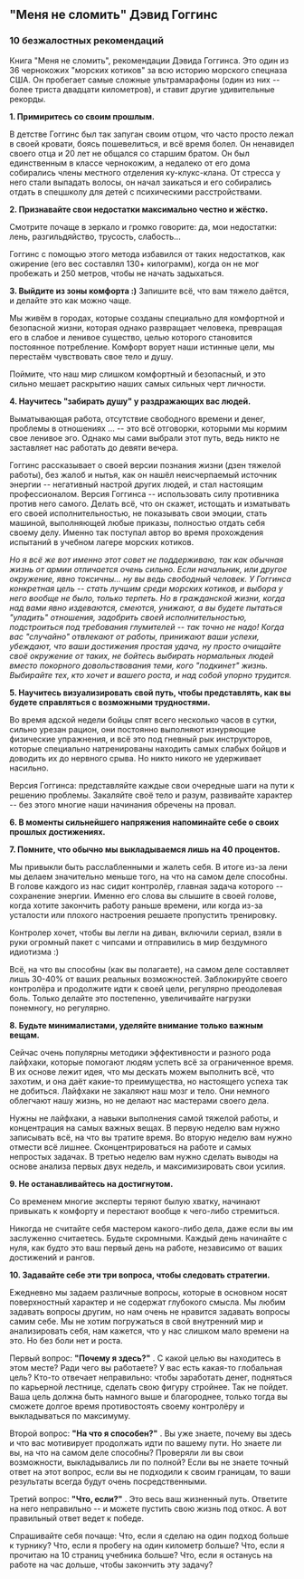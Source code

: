 ## "Меня не сломить" Дэвид Гоггинс

### 10 безжалостных рекомендаций

Книга "Меня не сломить", рекомендации Дэвида Гоггинса. Это один из 36 чернокожих "морских котиков" за всю историю морского спецназа США. Он пробегает самые сложные ультрамарафоны (один из них -- более триста двадцати километров), и ставит другие удивительные рекорды.

**1. Примиритесь со своим прошлым.**

В детстве Гоггинс был так запуган своим отцом, что часто просто лежал в своей кровати, боясь пошевелиться, и всё время болел. Он ненавидел своего отца и 20 лет не общался со старшим братом. Он был единственным в классе чернокожим, а недалеко от его дома собирались члены местного отделения ку-клукс-клана. От стресса у него стали выпадать волосы, он начал заикаться и его собирались отдать в спецшколу для детей с психическими расстройствами.

**2. Признавайте свои недостатки максимально честно и жёстко.**

Смотрите почаще в зеркало и громко говорите: да, мои недостатки: лень, разгильдяйство, трусость, слабость...

Гоггинс с помощью этого метода избавился от таких недостатков, как ожирение (его вес составлял 130+ килограмм), когда он не мог пробежать и 250 метров, чтобы не начать задыхаться.

**3. Выйдите из зоны комфорта :)** Запишите всё, что вам тяжело даётся, и делайте это как можно чаще.

Мы живём в городах, которые созданы специально для комфортной и безопасной жизни, которая однако развращает человека, превращая его в слабое и ленивое существо, целью которого становится постоянное потребление. Комфорт ворует наши истинные цели, мы перестаём чувствовать свое тело и душу.

Поймите, что наш мир слишком комфортный и безопасный, и это сильно мешает раскрытию наших самых сильных черт личности.

**4. Научитесь "забирать душу" у раздражающих вас людей.**

Выматывающая работа, отсутствие свободного времени и денег, проблемы в отношениях ... -- это всё отговорки, которыми мы кормим свое ленивое эго. Однако мы сами выбрали этот путь, ведь никто не заставляет нас работать до девяти вечера.

Гоггинс рассказывает о своей версии познания жизни (дзен тяжелой работы), без жалоб и нытья, как он нашёл неисчерпаемый источник энергии -- негативный настрой других людей, и стал настоящим профессионалом. Версия Гоггинса -- использовать силу противника против него самого. Делать всё, что он скажет, истощать и изматывать его своей исполнительностью, не показывать свои эмоции, стать машиной, выполняющей любые приказы, полностью отдать себя своему делу. Именно так поступал автор во время прохождения испытаний в учебном лагере морских котиков.

*Но я всё же вот именно этот совет не поддерживаю, так как обычная жизнь от армии отличается очень сильно. Если начальник, или другое окружение, явно токсичны... ну вы ведь свободный человек. У Гоггинса конкретная цель -- стать лучшим среди морских котиков, и выбора у него вообще не было, только терпеть. Но в гражданской жизни, когда над вами явно издеваются, смеются, унижают, а вы будете пытаться "уладить" отношения, задобрить своей исполнительностью, подстроиться под требования глумителей -- так точно не надо! Когда вас "случайно" отвлекают от работы, принижают ваши успехи, убеждают, что ваши достижения простая удача, ну просто очищайте своё окружение от таких, не бойтесь выбирать нормальных людей вместо покорного довольствования теми, кого "подкинет" жизнь. Выбирайте тех, кто хочет и вашего роста, и над собой упорно трудится.*

**5. Научитесь визуализировать свой путь, чтобы представлять, как вы будете справляться с возможными трудностями.**

Во время адской недели бойцы спят всего несколько часов в сутки, сильно урезан рацион, они постоянно выполняют изнуряющие физические упражнения, и всё это под гневный рык инструкторов, которые специально натренированы находить самых слабых бойцов и доводить их до нервного срыва. Но никто никого не удерживает насильно.

Версия Гоггинса: представляйте каждые свои очередные шаги на пути к решению проблемы. Закаляйте своё тело и разум, развивайте характер -- без этого многие наши начинания обречены на провал.

**6. В моменты сильнейшего напряжения напоминайте себе о своих прошлых достижениях.**

**7. Помните, что обычно мы выкладываемся лишь на 40 процентов.**

Мы привыкли быть расслабленными и жалеть себя. В итоге из-за лени мы делаем значительно меньше того, на что на самом деле способны. В голове каждого из нас сидит контролёр, главная задача которого -- сохранение энергии. Именно его слова вы слышите в своей голове, когда хотите закончить работу раньше времени, или когда из-за усталости или плохого настроения решаете пропустить тренировку.

Контролер хочет, чтобы вы легли на диван, включили сериал, взяли в руки огромный пакет с чипсами и отправились в мир бездумного идиотизма :)

Всё, на что вы способны (как вы полагаете), на самом деле составляет лишь 30-40% от ваших реальных возможностей. Заблокируйте своего контролёра и продолжите идти к своей цели, регулярно преодолевая боль. Только делайте это постепенно, увеличивайте нагрузки понемногу, но регулярно.

**8. Будьте минималистами, уделяйте внимание только важным вещам.**

Сейчас очень популярны методики эффективности и разного рода лайфхаки, которые помогают людям успеть всё за ограниченное время. В их основе лежит идея, что мы дескать можем выполнить всё, что захотим, и она даёт какие-то преимущества, но настоящего успеха так не добиться. Лайфхаки не закаляют наш мозг и тело. Они немного облегчают нашу жизнь, но не делают нас мастерами своего дела.

Нужны не лайфхаки, а навыки выполнения самой тяжелой работы, и концентрация на самых важных вещах.
В первую неделю вам нужно записывать всё, на что вы тратите время.
Во вторую неделю вам нужно отмести всё лишнее. Сконцентрироваться на работе и самых непростых задачах.
В третью неделю вам нужно сделать выводы на основе анализа первых двух недель, и максимизировать свои усилия.

**9. Не останавливайтесь на достигнутом.**

Со временем многие эксперты теряют былую хватку, начинают привыкать к комфорту и перестают вообще к чего-либо стремиться.

Никогда не считайте себя мастером какого-либо дела, даже если вы им заслуженно считаетесь. Будьте скромными. Каждый день начинайте с нуля, как будто это ваш первый день на работе, независимо от ваших достижений и рангов.

**10. Задавайте себе эти три вопроса, чтобы следовать стратегии.**

Ежедневно мы задаем различные вопросы, которые в основном носят поверхностный характер и не содержат глубокого смысла. Мы любим задавать вопросы другим, но нам очень не нравится задавать вопросы самим себе. Мы не хотим погружаться в свой внутренний мир и анализировать себя, нам кажется, что у нас слишком мало времени на это. Но без боли нет и роста.

Первый вопрос:  **"Почему я здесь?"** .
С какой целью вы находитесь в этом месте? Ради чего вы работаете? У вас есть какая-то глобальная цель?
Кто-то отвечает неправильно: чтобы заработать денег, подняться по карьерной лестнице, сделать свою фигуру стройнее. Так не пойдет. Ваша цель должна быть намного выше и благороднее, только тогда вы сможете долгое время противостоять своему контролёру и выкладываться по максимуму.

Второй вопрос:  **"На что я способен?"** .
Вы уже знаете, почему вы здесь и что вас мотивирует продолжать идти по вашему пути. Но знаете ли вы, на что на самом деле способны? Проверяли ли вы свои возможности, выкладывались ли по полной? Если вы не знаете точный ответ на этот вопрос, если вы не подходили к своим границам, то ваши результаты всегда будут очень посредственными.

Третий вопрос:  **"Что, если?"** .
Это весь ваш жизненный путь. Ответите на него неправильно -- и можете пустить свою жизнь под откос. А вот правильный ответ ведет к победе.

Спрашивайте себя почаще:
Что, если я сделаю на один подход больше к турнику?
Что, если я пробегу на один километр больше?
Что, если я прочитаю на 10 страниц учебника больше?
Что, если я останусь на работе на час дольше, чтобы закончить эту задачу?
